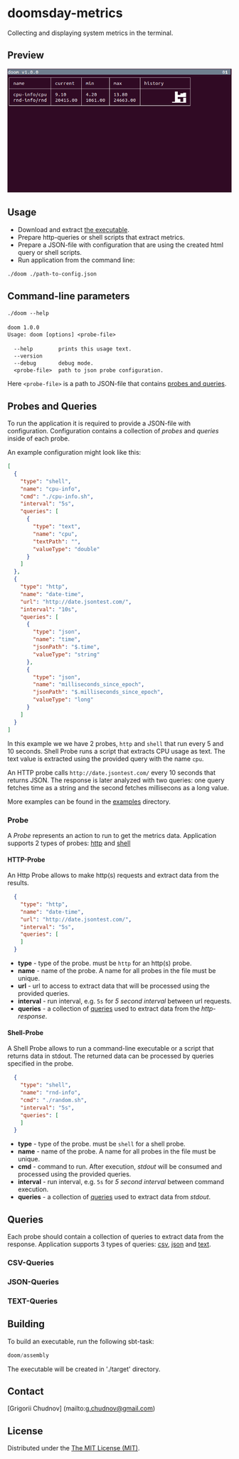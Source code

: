 # doomsday-metrics

Collecting and displaying system metrics in the terminal.

## Preview

![preview](res/preview.png)

## Usage

- Download and extract [the executable](https://github.com/gchudnov/doomsday-metrics/releases).
- Prepare http-queries or shell scripts that extract metrics.
- Prepare a JSON-file with configuration that are using the created html query or shell scripts.
- Run application from the command line:

```bash
./doom ./path-to-config.json
```

## Command-line parameters

```text
./doom --help

doom 1.0.0
Usage: doom [options] <probe-file>

  --help        prints this usage text.
  --version
  --debug       debug mode.
  <probe-file>  path to json probe configuration.
```

Here `<probe-file>` is a path to JSON-file that contains [probes and queries](#Probes-and-Queries).

## Probes and Queries

To run the application it is required to provide a JSON-file with configuration.
Configuration contains a collection of *probes* and *queries* inside of each probe.

An example configuration might look like this:

```json
[
  {
    "type": "shell",
    "name": "cpu-info",
    "cmd": "./cpu-info.sh",
    "interval": "5s",
    "queries": [
      {
        "type": "text",
        "name": "cpu",
        "textPath": "",
        "valueType": "double"
      }
    ]
  },
  {
    "type": "http",
    "name": "date-time",
    "url": "http://date.jsontest.com/",
    "interval": "10s",
    "queries": [
      {
        "type": "json",
        "name": "time",
        "jsonPath": "$.time",
        "valueType": "string"
      },
      {
        "type": "json",
        "name": "milliseconds_since_epoch",
        "jsonPath": "$.milliseconds_since_epoch",
        "valueType": "long"
      }
    ]
  }
]
```

In this example we we have 2 probes, `http` and `shell` that run every 5 and 10 seconds.
Shell Probe runs a script that extracts CPU usage as text. The text value is extracted using the provided query with the name `cpu`.

An HTTP probe calls `http://date.jsontest.com/` every 10 seconds that returns JSON. The response is later analyzed with two queries: one query fetches time as a string and the second fetches millisecons as a long value.

More examples can be found in the [examples](examples/) directory.

### Probe
 
A *Probe* represents an action to run to get the metrics data.
Application supports 2 types of probes: [http](#HTTP-Probe) and [shell](#Shell-Probe)

#### HTTP-Probe

An Http Probe allows to make http(s) requests and extract data from the results.

```json
  {
    "type": "http",
    "name": "date-time",
    "url": "http://date.jsontest.com/",
    "interval": "5s",
    "queries": [
    ]
  }
```

- **type** - type of the probe. must be `http` for an http(s) probe.
- **name** - name of the probe. A name for all probes in the file must be unique.
- **url** - url to access to extract data that will be processed using the provided queries.
- **interval** - run interval, e.g. `5s` for *5 second interval* between url requests.
- **queries** - a collection of [queries](#Queries) used to extract data from the *http-response*.

#### Shell-Probe

A Shell Probe allows to run a command-line executable or a script that returns data in stdout.
The returned data can be processed by queries specified in the probe.

```json
  {
    "type": "shell",
    "name": "rnd-info",
    "cmd": "./random.sh",
    "interval": "5s",
    "queries": [
    ]
  }
```

- **type** - type of the probe. must be `shell` for a shell probe.
- **name** - name of the probe. A name for all probes in the file must be unique.
- **cmd** - command to run. After execution, *stdout* will be consumed and processed using the provided queries.
- **interval** - run interval, e.g. `5s` for *5 second interval* between command execution.
- **queries** - a collection of [queries](#Queries) used to extract data from *stdout*.

## Queries

Each probe should contain a collection of queries to extract data from the response.
Application supports 3 types of queries: [csv](CSV-Queries), [json](JSON-Queries) and [text](#TEXT-Queries).

### CSV-Queries

### JSON-Queries

### TEXT-Queries

## Building

To build an executable, run the following sbt-task:

```sbt
doom/assembly
```

The executable will be created in './target' directory.

## Contact

[Grigorii Chudnov] (mailto:g.chudnov@gmail.com)


## License

Distributed under the [The MIT License (MIT)](LICENSE).
